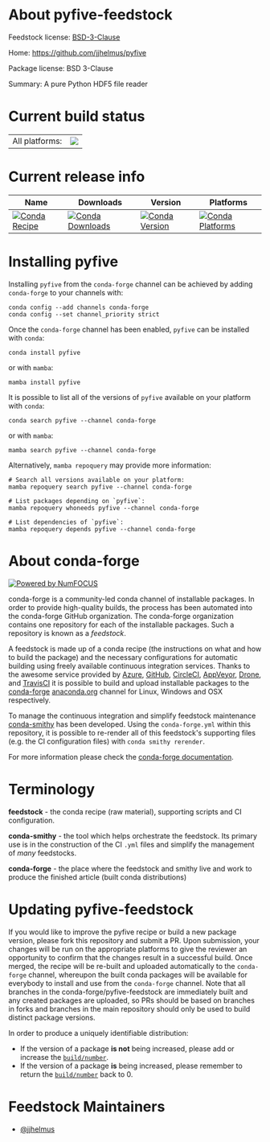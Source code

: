 About pyfive-feedstock
======================

Feedstock license: [BSD-3-Clause](https://github.com/conda-forge/pyfive-feedstock/blob/main/LICENSE.txt)

Home: https://github.com/jjhelmus/pyfive

Package license: BSD 3-Clause

Summary: A pure Python HDF5 file reader

Current build status
====================


<table><tr><td>All platforms:</td>
    <td>
      <a href="https://dev.azure.com/conda-forge/feedstock-builds/_build/latest?definitionId=5983&branchName=main">
        <img src="https://dev.azure.com/conda-forge/feedstock-builds/_apis/build/status/pyfive-feedstock?branchName=main">
      </a>
    </td>
  </tr>
</table>

Current release info
====================

| Name | Downloads | Version | Platforms |
| --- | --- | --- | --- |
| [![Conda Recipe](https://img.shields.io/badge/recipe-pyfive-green.svg)](https://anaconda.org/conda-forge/pyfive) | [![Conda Downloads](https://img.shields.io/conda/dn/conda-forge/pyfive.svg)](https://anaconda.org/conda-forge/pyfive) | [![Conda Version](https://img.shields.io/conda/vn/conda-forge/pyfive.svg)](https://anaconda.org/conda-forge/pyfive) | [![Conda Platforms](https://img.shields.io/conda/pn/conda-forge/pyfive.svg)](https://anaconda.org/conda-forge/pyfive) |

Installing pyfive
=================

Installing `pyfive` from the `conda-forge` channel can be achieved by adding `conda-forge` to your channels with:

```
conda config --add channels conda-forge
conda config --set channel_priority strict
```

Once the `conda-forge` channel has been enabled, `pyfive` can be installed with `conda`:

```
conda install pyfive
```

or with `mamba`:

```
mamba install pyfive
```

It is possible to list all of the versions of `pyfive` available on your platform with `conda`:

```
conda search pyfive --channel conda-forge
```

or with `mamba`:

```
mamba search pyfive --channel conda-forge
```

Alternatively, `mamba repoquery` may provide more information:

```
# Search all versions available on your platform:
mamba repoquery search pyfive --channel conda-forge

# List packages depending on `pyfive`:
mamba repoquery whoneeds pyfive --channel conda-forge

# List dependencies of `pyfive`:
mamba repoquery depends pyfive --channel conda-forge
```


About conda-forge
=================

[![Powered by
NumFOCUS](https://img.shields.io/badge/powered%20by-NumFOCUS-orange.svg?style=flat&colorA=E1523D&colorB=007D8A)](https://numfocus.org)

conda-forge is a community-led conda channel of installable packages.
In order to provide high-quality builds, the process has been automated into the
conda-forge GitHub organization. The conda-forge organization contains one repository
for each of the installable packages. Such a repository is known as a *feedstock*.

A feedstock is made up of a conda recipe (the instructions on what and how to build
the package) and the necessary configurations for automatic building using freely
available continuous integration services. Thanks to the awesome service provided by
[Azure](https://azure.microsoft.com/en-us/services/devops/), [GitHub](https://github.com/),
[CircleCI](https://circleci.com/), [AppVeyor](https://www.appveyor.com/),
[Drone](https://cloud.drone.io/welcome), and [TravisCI](https://travis-ci.com/)
it is possible to build and upload installable packages to the
[conda-forge](https://anaconda.org/conda-forge) [anaconda.org](https://anaconda.org/)
channel for Linux, Windows and OSX respectively.

To manage the continuous integration and simplify feedstock maintenance
[conda-smithy](https://github.com/conda-forge/conda-smithy) has been developed.
Using the ``conda-forge.yml`` within this repository, it is possible to re-render all of
this feedstock's supporting files (e.g. the CI configuration files) with ``conda smithy rerender``.

For more information please check the [conda-forge documentation](https://conda-forge.org/docs/).

Terminology
===========

**feedstock** - the conda recipe (raw material), supporting scripts and CI configuration.

**conda-smithy** - the tool which helps orchestrate the feedstock.
                   Its primary use is in the construction of the CI ``.yml`` files
                   and simplify the management of *many* feedstocks.

**conda-forge** - the place where the feedstock and smithy live and work to
                  produce the finished article (built conda distributions)


Updating pyfive-feedstock
=========================

If you would like to improve the pyfive recipe or build a new
package version, please fork this repository and submit a PR. Upon submission,
your changes will be run on the appropriate platforms to give the reviewer an
opportunity to confirm that the changes result in a successful build. Once
merged, the recipe will be re-built and uploaded automatically to the
`conda-forge` channel, whereupon the built conda packages will be available for
everybody to install and use from the `conda-forge` channel.
Note that all branches in the conda-forge/pyfive-feedstock are
immediately built and any created packages are uploaded, so PRs should be based
on branches in forks and branches in the main repository should only be used to
build distinct package versions.

In order to produce a uniquely identifiable distribution:
 * If the version of a package **is not** being increased, please add or increase
   the [``build/number``](https://docs.conda.io/projects/conda-build/en/latest/resources/define-metadata.html#build-number-and-string).
 * If the version of a package **is** being increased, please remember to return
   the [``build/number``](https://docs.conda.io/projects/conda-build/en/latest/resources/define-metadata.html#build-number-and-string)
   back to 0.

Feedstock Maintainers
=====================

* [@jjhelmus](https://github.com/jjhelmus/)

